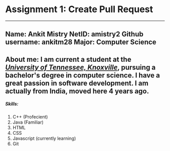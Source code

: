 # Assignment 1: Create Pull Request
---
Name: Ankit Mistry
NetID: amistry2
Github username: ankitm28
Major: Computer Science
---
About me:
I am current a student at the ***[University of Tennessee, Knoxville](www.utk.edu)***, pursuing a bachelor's degree in computer science. I have a great passion in software development. I am actually from India, moved here 4 years ago. 
---
##### Skills:
1. C++ (Profecient)
2. Java (Familiar)
3. HTML
4. CSS
5. Javascript (currently learning)
6. Git